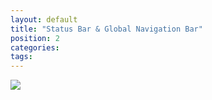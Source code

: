 ```yaml
---
layout: default
title: "Status Bar & Global Navigation Bar"
position: 2
categories: 
tags: 
---
```


![](7-Verkhnyaya-panel_-i-nizhnyaya-panel_.png)

